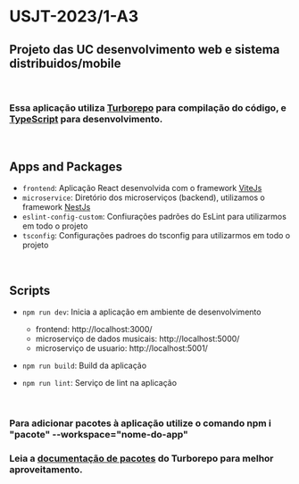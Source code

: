 # USJT-2023/1-A3
## Projeto das UC desenvolvimento web e sistema distribuidos/mobile
<br/>

### Essa aplicação utiliza [Turborepo](https://turbo.build/) para compilação do código, e [TypeScript](https://www.typescriptlang.org/) para desenvolvimento.

<br/>

## Apps and Packages

- `frontend`: Aplicação React desenvolvida com o framework [ViteJs](https://vitejs.dev/)
- `microservice`: Diretório dos microserviços (backend), utilizamos o framework [NestJs](https://nestjs.com/)
- `eslint-config-custom`: Confiurações padrões do EsLint para utilizarmos em todo o projeto
- `tsconfig`: Configurações padroes do tsconfig para utilizarmos em todo o projeto

<br/>

## Scripts
- `npm run dev`: Inicia a aplicação em ambiente de desenvolvimento
  - frontend: http://localhost:3000/
  - microserviço de dados musicais: http://localhost:5000/
  - microserviço de usuario: http://localhost:5001/

- `npm run build`: Build da aplicação
- `npm run lint`: Serviço de lint na aplicação

<br/>

### Para adicionar pacotes à aplicação utilize o comando npm i "pacote" --workspace="nome-do-app"
### Leia a [documentação de pacotes](https://turbo.build/repo/docs/handbook/package-installation) do Turborepo para melhor aproveitamento.



